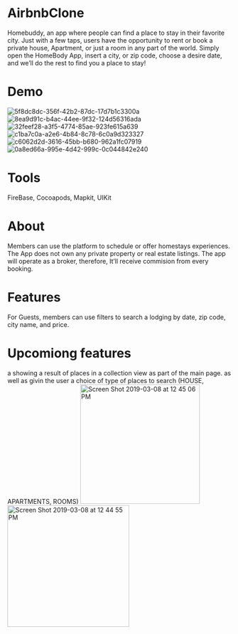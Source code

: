 # AirbnbClone

Homebuddy, an app where people can find a place to stay in their favorite city.
Just with a few taps, users have the opportunity to rent or book a private house,
Apartment,  or just a room in any part of the world. Simply open the HomeBody App, insert a city, or zip code, choose a desire date, and we’ll do the rest to find you a place to stay!

# Demo
![5f8dc8dc-356f-42b2-87dc-17d7b1c3300a](https://user-images.githubusercontent.com/43827399/54047916-551f4500-41a6-11e9-97a4-924dec9d4314.GIF)
![8ea9d91c-b4ac-44ee-9f32-124d56316ada](https://user-images.githubusercontent.com/43827399/54047917-551f4500-41a6-11e9-904c-9f754e71c877.GIF)
![32feef28-a3f5-4774-85ae-923fe615a639](https://user-images.githubusercontent.com/43827399/54047918-551f4500-41a6-11e9-9f9c-1d19bf045c57.GIF)
![c1ba7c0a-a2e6-4b84-8c78-6c0a9d323327](https://user-images.githubusercontent.com/43827399/54047919-55b7db80-41a6-11e9-988f-84f6a82c1265.GIF)
![c6062d2d-3616-45bb-b680-962a1fc07919](https://user-images.githubusercontent.com/43827399/54047920-55b7db80-41a6-11e9-8230-c44f2cb93526.GIF)
![0a8ed66a-995e-4d42-999c-0c044842e240](https://user-images.githubusercontent.com/43827399/54047915-551f4500-41a6-11e9-91e8-9ce4a6d09df4.GIF)
 
 # Tools 
FireBase, Cocoapods, Mapkit, UIKit

# About
 Members can use the platform to schedule or offer homestays experiences. The App does not own any private property or real estate listings. The app will operate as a broker, therefore, It’ll receive commision from every booking.
 
 # Features
 For Guests, members can use filters to search a lodging by date, zip code, city name, and price.

# Upcomiong features
a showing a result of places in a collection view as part of the main page. as well as givin the user a choice of type of places to search (HOUSE, APARTMENTS, ROOMS)
<img width="269" alt="Screen Shot 2019-03-08 at 12 45 06 PM" src="https://user-images.githubusercontent.com/43827399/54078259-35197f80-4293-11e9-9dc2-b1637f6d7028.png">
<img width="274" alt="Screen Shot 2019-03-08 at 12 44 55 PM" src="https://user-images.githubusercontent.com/43827399/54078260-35197f80-4293-11e9-87ce-eb4c86d67b3d.png">

